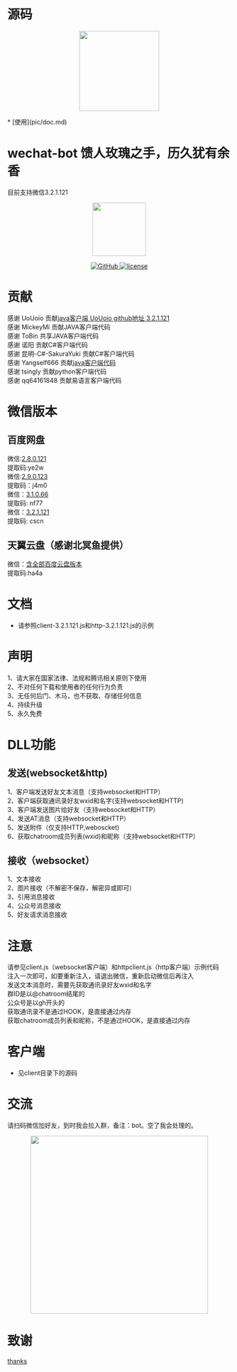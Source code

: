 # 源码
<p align="center">
  <img src="https://i.loli.net/2021/04/02/7QScLE6VOd195nP.jpg" width="180">
</p>
* [使用](pic/doc.md)  

# wechat-bot  馈人玫瑰之手，历久犹有余香
目前支持微信3.2.1.121  
<p align="center">
  <img src="https://i.loli.net/2020/05/09/HXClIf5A2EpUG4u.png" width="120">
</p>

<p align="center">
   <a href="https://github.com/cixingguangming55555/wechat-bot/blob/master/LICENSE">
    <img src="https://img.shields.io/github/license/cixingguangming55555/wechat-bot" alt="GitHub">
  </a>
  <a href="https://github.com/cixingguangming55555/wechat-bot/releases">
    <img src="https://img.shields.io/github/v/release/cixingguangming55555/wechat-bot?include_prereleases" alt="license">
  </a>
</p>

# 贡献
感谢 UoUoio 贡献[java客户端  UoUoio  github地址 3.2.1.121](https://github.com/UoUoio/WechatBot)  
感谢 MickeyMi 贡献JAVA客户端代码  
感谢 ToBin    共享JAVA客户端代码  
感谢 诺阳     贡献C#客户端代码  
感谢 昆明-C#-SakuraYuki 贡献C#客户端代码  
感谢 Yangself666 贡献[java客户端代码](https://github.com/cixingguangming55555/wechat-bot/issues/60)   
感谢 tsingly 贡献python客户端代码   
感谢 qq64161848 贡献易语言客户端代码   
# 微信版本
## 百度网盘
微信:[2.8.0.121](https://pan.baidu.com/s/1jrW2HzBxM8wceZRn8hT5UQ)   
提取码:ye2w   
微信:[2.9.0.123](https://pan.baidu.com/s/1zRJzwlZ1r8aRBeEc0lg1sw)   
提取码：j4m0   
微信：[3.1.0.66](https://pan.baidu.com/s/1HKl7sA61KqCCBo-jGR_R-w)  
提取码: nf77  
微信：[3.2.1.121](https://pan.baidu.com/s/1IHRM2OMvrLyuCz5MRbigGg)  
提取码: cscn  
## 天翼云盘（感谢北冥鱼提供）
微信：[含全部百度云盘版本](https://cloud.189.cn/t/7zmiU3Yr6v22)  
提取码:ha4a
# 文档
* 请参照client-3.2.1.121.js和http-3.2.1.121.js的示例
# 声明
1、请大家在国家法律、法规和腾讯相关原则下使用  
2、不对任何下载和使用者的任何行为负责  
3、无任何后门、木马，也不获取、存储任何信息  
4、持续升级  
5、永久免费   
# DLL功能
## 发送(websocket&http)
1、客户端发送好友文本消息（支持websocket和HTTP）    
2、客户端获取通讯录好友wxid和名字(支持websocket和HTTP)    
3、客户端发送图片给好友（支持websocket和HTTP）      
4、发送AT消息（支持websocket和HTTP）    
5、发送附件（仅支持HTTP,weboscket)      
6、获取chatroom成员列表(wxid)和昵称（支持websocket和HTTP）      
## 接收（websocket）
1、文本接收     
2、图片接收（不解密不保存，解密异或即可）   
3、引用消息接收     
4、公众号消息接收     
5、好友请求消息接收      
# 注意
请参见client.js（websocket客户端）和httpclient.js（http客户端）示例代码   
注入一次即可，如要重新注入，请退出微信，重新启动微信后再注入  
发送文本消息时，需要先获取通讯录好友wxid和名字  
群ID是以@chatroom结尾的  
公众号是以gh开头的  
获取通讯录不是通过HOOK，是直接通过内存  
获取chatroom成员列表和昵称，不是通过HOOK，是直接通过内存  
# 客户端
* 见client目录下的源码 
# 交流
请扫码微信加好友，到时我会拉入群，备注：bot。空了我会处理的。

<center class="half">
    <img src="https://i.loli.net/2020/05/09/3m9cRatry4gNnqH.jpg" width="400"/>
</center>

# 致谢
[thanks](./pic/thanks.md)  

